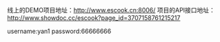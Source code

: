 线上的DEMO项目地址：http://www.escook.cn:8006/
项目的API接口地址：http://www.showdoc.cc/escook?page_id=3707158761215217


username:yan1
password:66666666